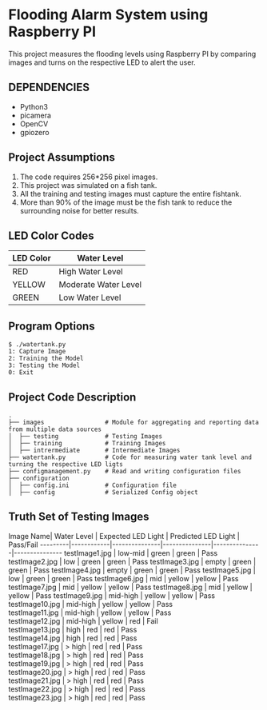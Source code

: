 # Flooding Alarm System using Raspberry PI
This project measures the flooding levels using Raspberry PI by comparing images and turns on the respective LED to alert the user.

## DEPENDENCIES
* Python3 
* picamera
* OpenCV
* gpiozero

## Project Assumptions
1. The code requires 256*256 pixel images.
2. This project was simulated on a fish tank.
3. All the training and testing images must capture the entire fishtank.
4. More than 90% of the image must be the fish tank to reduce the surrounding noise for better results. 

## LED Color Codes

LED Color| Water Level | 
---------|------------| 
RED      | High Water Level
YELLOW   | Moderate Water Level
GREEN    | Low Water Level

## Program Options
```
$ ./watertank.py 
1: Capture Image 
2: Training the Model 
3: Testing the Model
0: Exit

```

## Project Code Description 

```
.
├── images                 # Module for aggregating and reporting data from multiple data sources 
│  ├── testing             # Testing Images
│  ├── training            # Training Images
│  ├── intrermediate       # Intermediate Images
├── watertank.py           # Code for measuring water tank level and turning the respective LED ligts
├── configmanagement.py    # Read and writing configuration files
├── configuration
│  ├── config.ini          # Configuration file
│  ├── config              # Serialized Config object
```

## Truth Set of Testing Images

Image Name| Water Level | Expected LED Light | Predicted LED Light | Pass/Fail
---------|------------|---------------|---------------|---------------|--------------- 
 testImage1.jpg           |  low-mid      |  green     |  green       |  Pass
 testImage2.jpg           |  low          |  green     |  green       |  Pass
 testImage3.jpg           |  empty        |  green     |  green       |  Pass
 testImage4.jpg           |  empty        |  green     |  green       |  Pass
 testImage5.jpg           |  low          |  green     |  green       |  Pass
 testImage6.jpg           |  mid          |  yellow    |  yellow      |  Pass
 testImage7.jpg           |  mid          |  yellow    |  yellow      |  Pass
 testImage8.jpg           |  mid          |  yellow    |  yellow      |  Pass
 testImage9.jpg           |  mid-high     |  yellow    |  yellow      |  Pass     
 testImage10.jpg          |  mid-high     |  yellow    |  yellow      |  Pass  
 testImage11.jpg          |  mid-high     |  yellow    |  yellow      |  Pass  
 testImage12.jpg          |  mid-high     |  yellow    |  red         |  Fail  
 testImage13.jpg          |  high         |  red       |  red         |  Pass  
 testImage14.jpg          |  high         |  red       |  red         |  Pass  
 testImage17.jpg          |  > high       |  red       |  red         |  Pass  
 testImage18.jpg          |  > high       |  red       |  red         |  Pass  
 testImage19.jpg          |  > high       |  red       |  red         |  Pass  
 testImage20.jpg          |  > high       |  red       |  red         |  Pass  
 testImage21.jpg          |  > high       |  red       |  red         |  Pass  
 testImage22.jpg          |  > high       |  red       |  red         |  Pass  
 testImage23.jpg          |  > high       |  red       |  red         |  Pass 
